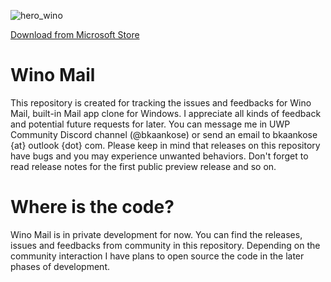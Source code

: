 ![hero_wino](https://user-images.githubusercontent.com/12009960/134430358-f67e635a-19a0-4629-a8a3-4007f8e04c94.png)

[Download from Microsoft Store](https://www.microsoft.com/store/apps/9NCRCVJC50WL)

# Wino Mail
This repository is created for tracking the issues and feedbacks for Wino Mail, built-in Mail app clone for Windows. I appreciate all kinds of feedback and potential future requests for later. You can message me in UWP Community Discord channel (@bkaankose) or send an email to bkaankose {at} outlook {dot} com. Please keep in mind that releases on this repository have bugs and you may experience unwanted behaviors. Don't forget to read release notes for the first public preview release and so on.

# Where is the code?
Wino Mail is in private development for now. You can find the releases, issues and feedbacks from community in this repository. Depending on the community interaction I have plans to open source the code in the later phases of development.
